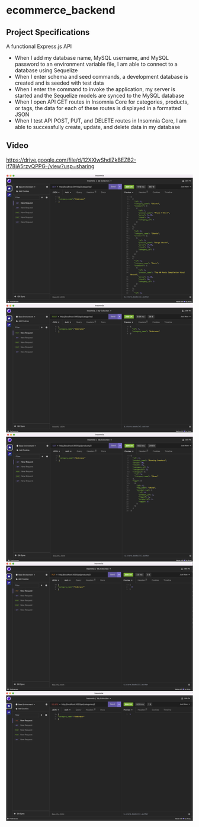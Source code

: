 # ecommerce_backend
## Project Specifications
A functional Express.js API
* When I add my database name, MySQL username, and MySQL password to an environment variable file, I am able to connect to a database using Sequelize
* When I enter schema and seed commands, a development database is created and is seeded with test data
* When I enter the command to invoke the application, my server is started and the Sequelize models are synced to the MySQL database
* When I open API GET routes in Insomnia Core for categories, products, or tags, the data for each of these routes is displayed in a formatted JSON
* When I test API POST, PUT, and DELETE routes in Insomnia Core, I am able to successfully create, update, and delete data in my database
## Video
https://drive.google.com/file/d/12XXlwShdlZkBEZB2-if78jA5rzvQPPG-/view?usp=sharing

![](https://github.com/julie0327/ecommerce_backend/blob/main/Screen%20Shot%202023-09-14%20at%206.31.54%20PM.png)
![](https://github.com/julie0327/ecommerce_backend/blob/main/Screen%20Shot%202023-09-14%20at%206.32.17%20PM.png)
![](https://github.com/julie0327/ecommerce_backend/blob/main/Screen%20Shot%202023-09-14%20at%206.32.41%20PM.png)
![](https://github.com/julie0327/ecommerce_backend/blob/main/Screen%20Shot%202023-09-14%20at%206.32.56%20PM.png)
![](https://github.com/julie0327/ecommerce_backend/blob/main/Screen%20Shot%202023-09-14%20at%206.33.21%20PM.png)

